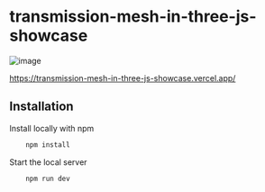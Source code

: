 # transmission-mesh-in-three-js-showcase

![image](https://github.com/Bigguysahaj/transmission-mesh-in-three-js-showcase/assets/70798888/2a0f9481-6090-4b3d-8b87-1697de5d049f)

https://transmission-mesh-in-three-js-showcase.vercel.app/

## Installation

Install locally with npm

```bash
    npm install
```

Start the local server

```bash
    npm run dev
```
